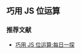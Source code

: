 ## 巧用 JS 位运算

### 推荐文献

- <a href="http://www.sosout.com/2018/10/09/javascript-bits-op.html" target = "_blank">巧用 JS 位运算:每日一探</a>


